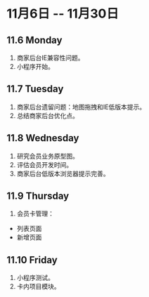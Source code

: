 # 11月6日 -- 11月30日

## 11.6 Monday
1. 商家后台IE兼容性问题。
2. 小程序开始。

## 11.7 Tuesday
1. 商家后台遗留问题：地图拖拽和IE低版本提示。
2. 总结商家后台优化点。

## 11.8 Wednesday
1. 研究会员业务原型图。
2. 评估会员开发时间。
3. 商家后台低版本浏览器提示完善。

## 11.9 Thursday
1. 会员卡管理：
* 列表页面
* 新增页面

## 11.10 Friday
1. 小程序测试。
2. 卡内项目模块。